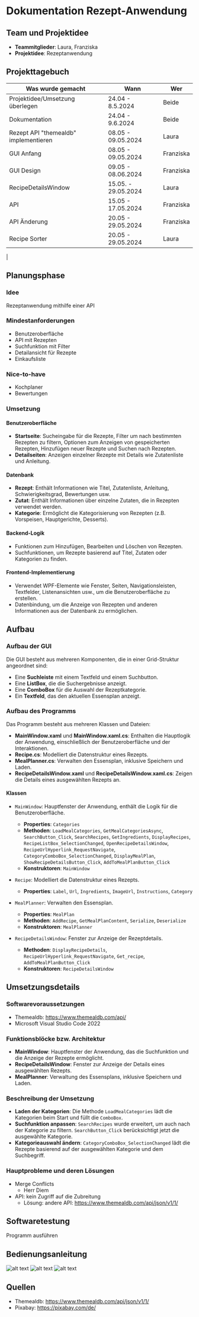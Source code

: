 # Dokumentation Rezept-Anwendung

## Team und Projektidee
- **Teammitglieder**: Laura, Franziska
- **Projektidee**: Rezeptanwendung

## Projekttagebuch

| Was wurde gemacht                  | Wann               | Wer        |
|------------------------------------|--------------------|------------|
| Projektidee/Umsetzung überlegen    | 24.04 - 8.5.2024   | Beide      |
| Dokumentation  | 24.04 - 9.6.2024   | Beide      |
| Rezept API "themealdb" implementieren | 08.05 - 09.05.2024 | Laura      |
| GUI Anfang                         | 08.05 - 09.05.2024 | Franziska  |
| GUI Design                             | 09.05 - 08.06.2024             | Franziska     |
| RecipeDetailsWindow                             | 15.05. - 29.05.2024             | Laura     |
| API                             | 15.05 - 17.05.2024             | Franziska     |
| API Änderung                             | 20.05 - 29.05.2024             | Franziska     |
| Recipe Sorter                             | 20.05 - 29.05.2024             | Laura     |
|

## Planungsphase

### Idee
Rezeptanwendung mithilfe einer API

### Mindestanforderungen
- Benutzeroberfläche
- API mit Rezepten
- Suchfunktion mit Filter
- Detailansicht für Rezepte
- Einkaufsliste

### Nice-to-have
- Kochplaner
- Bewertungen

### Umsetzung

#### Benutzeroberfläche
- **Startseite**: Sucheingabe für die Rezepte, Filter um nach bestimmten Rezepten zu filtern, Optionen zum Anzeigen von gespeicherten Rezepten, Hinzufügen neuer Rezepte und Suchen nach Rezepten.
- **Detailseiten**: Anzeigen einzelner Rezepte mit Details wie Zutatenliste und Anleitung.

#### Datenbank
- **Rezept**: Enthält Informationen wie Titel, Zutatenliste, Anleitung, Schwierigkeitsgrad, Bewertungen usw.
- **Zutat**: Enthält Informationen über einzelne Zutaten, die in Rezepten verwendet werden.
- **Kategorie**: Ermöglicht die Kategorisierung von Rezepten (z.B. Vorspeisen, Hauptgerichte, Desserts).

#### Backend-Logik
- Funktionen zum Hinzufügen, Bearbeiten und Löschen von Rezepten.
- Suchfunktionen, um Rezepte basierend auf Titel, Zutaten oder Kategorien zu finden.

#### Frontend-Implementierung
- Verwendet WPF-Elemente wie Fenster, Seiten, Navigationsleisten, Textfelder, Listenansichten usw., um die Benutzeroberfläche zu erstellen.
- Datenbindung, um die Anzeige von Rezepten und anderen Informationen aus der Datenbank zu ermöglichen.

## Aufbau

### Aufbau der GUI

Die GUI besteht aus mehreren Komponenten, die in einer Grid-Struktur angeordnet sind:
- Eine **Suchleiste** mit einem Textfeld und einem Suchbutton.
- Eine **ListBox**, die die Suchergebnisse anzeigt.
- Eine **ComboBox** für die Auswahl der Rezeptkategorie.
- Ein **Textfeld**, das den aktuellen Essensplan anzeigt.

### Aufbau des Programms

Das Programm besteht aus mehreren Klassen und Dateien:

- **MainWindow.xaml** und **MainWindow.xaml.cs**: Enthalten die Hauptlogik der Anwendung, einschließlich der Benutzeroberfläche und der Interaktionen.
- **Recipe.cs**: Modelliert die Datenstruktur eines Rezepts.
- **MealPlanner.cs**: Verwalten den Essensplan, inklusive Speichern und Laden.
- **RecipeDetailsWindow.xaml** und **RecipeDetailsWindow.xaml.cs**: Zeigen die Details eines ausgewählten Rezepts an.

#### Klassen

- `MainWindow`: Hauptfenster der Anwendung, enthält die Logik für die Benutzeroberfläche.
  - **Properties**: `Categories`
  - **Methoden**: `LoadMealCategories`, `GetMealCategoriesAsync`, `SearchButton_Click`, `SearchRecipes`, `GetIngredients`, `DisplayRecipes`, `RecipeListBox_SelectionChanged`, `OpenRecipeDetailsWindow`, `RecipeUrlHyperlink_RequestNavigate`, `CategoryComboBox_SelectionChanged`, `DisplayMealPlan`, `ShowRecipeDetailsButton_Click`, `AddToMealPlanButton_Click`
  - **Konstruktoren**: `MainWindow`

- `Recipe`: Modelliert die Datenstruktur eines Rezepts.
  - **Properties**: `Label`, `Url`, `Ingredients`, `ImageUrl`, `Instructions`, `Category`

- `MealPlanner`: Verwalten den Essensplan.
  - **Properties**: `MealPlan`
  - **Methoden**: `AddRecipe`, `GetMealPlanContent`, `Serialize`, `Deserialize`
  - **Konstruktoren**: `MealPlanner`

- `RecipeDetailsWindow`: Fenster zur Anzeige der Rezeptdetails.
  - **Methoden**: `DisplayRecipeDetails`, `RecipeUrlHyperlink_RequestNavigate`, `Get_recipe`, `AddToMealPlanButton_Click`
  - **Konstruktoren**: `RecipeDetailsWindow`

## Umsetzungsdetails

### Softwarevoraussetzungen
- Themealdb: https://www.themealdb.com/api/
- Microsoft Visual Studio Code 2022

### Funktionsblöcke bzw. Architektur
- **MainWindow**: Hauptfenster der Anwendung, das die Suchfunktion und die Anzeige der Rezepte ermöglicht.
- **RecipeDetailsWindow**: Fenster zur Anzeige der Details eines ausgewählten Rezepts.
- **MealPlanner**: Verwaltung des Essensplans, inklusive Speichern und Laden.

### Beschreibung der Umsetzung

- **Laden der Kategorien**: Die Methode `LoadMealCategories` lädt die Kategorien beim Start und füllt die `ComboBox`.
- **Suchfunktion anpassen**: `SearchRecipes` wurde erweitert, um auch nach der Kategorie zu filtern. `SearchButton_Click` berücksichtigt jetzt die ausgewählte Kategorie.
- **Kategorieauswahl ändern**: `CategoryComboBox_SelectionChanged` lädt die Rezepte basierend auf der ausgewählten Kategorie und dem Suchbegriff.

### Hauptprobleme und deren Lösungen
- Merge Conflicts
  - Herr Diem
- API: kein Zugriff auf die Zubreitung
  - Lösung: andere API: https://www.themealdb.com/api/json/v1/1/ 


## Softwaretestung
Programm ausführen

## Bedienungsanleitung
![alt text](image-1.png)
![alt text](image-2.png)
![alt text](image-3.png)

## Quellen
- Themealdb: https://www.themealdb.com/api/json/v1/1/ 
- Pixabay: https://pixabay.com/de/


